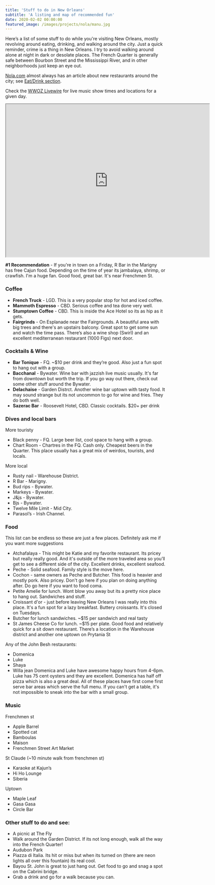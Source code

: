 ```yaml
---
title: 'Stuff to do in New Orleans'
subtitle: 'A listing and map of recommended fun'
date: 2020-02-02 00:00:00
featured_image: /images/projects/nola/manu.jpg
---
```


Here’s a list of some stuff to do while you're visiting New Orleans, mostly
revolving around eating, drinking, and walking around the city. Just
a quick reminder, crime is a thing in New Orleans. I try to avoid walking
around alone at night in dark or desolate places. The French Quarter is
generally safe between Bourbon Street and the Mississippi River, and in
other neighborhoods just keep an eye out.

[Nola.com](https://www.nola.com) almost always has an article about new
restaurants around the city; see
[Eat/Drink section](https://www.nola.com/entertainment_life/eat-drink/).

Check the [WWOZ Livewire](https://www.wwoz.org/calendar/livewire-music) for
live music show times and locations for a given day.

<iframe src="https://www.google.com/maps/d/u/0/embed?mid=1LPHLhYEl0rcuAHLLhjHtOSYJZOast7RU" width="640" height="480"></iframe>

**#1 Recommendation** - If you're in town on a Friday, R Bar in the Marigny has
free Cajun food. Depending on the time of year its jambalaya, shrimp, or
crawfish. I'm a huge fan. Good food, great bar. It's near Frenchmen St.

### Coffee
- **French Truck** - LGD. This is a very popular stop for hot and iced coffee.
- **Mammoth Espresso** - CBD. Serious coffee and tea done very well.
- **Stumptown Coffee** - CBD. This is inside the Ace Hotel so its as hip
  as it gets.
- **Fairgrinds** - On Esplanade near the Fairgrounds. A beautiful area
  with big trees and there's an upstairs balcony. Great spot to get some
  sun and watch the time pass. There’s also a wine shop (Swirl) and an
  excellent mediterranean restaurant (1000 Figs) next door.

### Cocktails & Wine
- **Bar Tonique** - FQ. ~$10 per drink and they’re good. Also just a fun spot to hang out with a group.
- **Bacchanal** - Bywater. Wine bar with jazzish live music usually. It's far from downtown but worth the trip. If you go way out there, check out some other stuff around the Bywater. 
- **Delachaise** - Garden Distrct. Another wine bar uptown with tasty food. It may sound strange but its not uncommon to go for wine and fries. They do both well.
- **Sazerac Bar** - Roosevelt Hotel, CBD. Classic cocktails. $20+ per drink

### Dives and local bars
More touristy
- Black penny - FQ. Large beer list, cool space to hang with a group.
- Chart Room - Chartres in the FQ. Cash only. Cheapest beers in the Quarter.
  This place usually has a great mix of weirdos, tourists, and locals. 

More local
- Rusty nail - Warehouse District.
- R Bar - Marigny.
- Bud rips - Bywater.
- Markeys - Bywater.
- J&js - Bywater.
- Bjs - Bywater.
- Twelve Mile Limit - Mid City.
- Parasol’s - Irish Channel.

### Food
This list can be endless so these are just a few places. Definitely ask me if you want more suggestions

- Atchafalaya - This might be Katie and my favorite restaurant. Its pricey but really really good. And it's outside of the more traveled area so you’ll get to see a different side of the city. Excellent drinks, excellent seafood.
- Peche - Solid seafood. Family style is the move here.
- Cochon - same owners as Peche and Butcher. This food is heavier and mostly pork. Also pricey. Don't go here if you plan on doing anything after. Do go here if you want to food coma.
- Petite Amelie for lunch. Wont blow you away but its a pretty nice place to hang out. Sandwiches and stuff.
- Croissant d'or - just before leaving New Orleans I was really into this place. It's a fun spot for a lazy breakfast. Buttery croissants. It's closed on Tuesdays.
- Butcher for lunch sandwiches. ~$15 per sandwich and real tasty
- St James Cheese Co for lunch. ~$15 per plate. Good food and relatively quick for a sit down restaurant.  There’s a location in the Warehouse district and another one uptown on Prytania St

Any of the John Besh restaurants:
- Domenica
- Luke
- Shaya
- Willa jean
Domenica and Luke have awesome happy hours from 4-6pm. Luke has 75 cent oysters and they are excellent. Domenica has half off pizza which is also a great deal. All of these places have first come first serve bar areas which serve the full menu. If you can't get a table, it's not impossible to sneak into the bar with a small group. 

### Music

Frenchmen st
- Apple Barrel
- Spotted cat
- Bamboulas
- Maison
- Frenchmen Street Art Market

St Claude (~10 minute walk from frenchmen st)
- Karaoke at Kajun’s
- Hi Ho Lounge
- Siberia

Uptown
- Maple Leaf
- Gasa Gasa
- Circle Bar

### Other stuff to do and see:
- A picnic at The Fly
- Walk around the Garden District. If its not long enough, walk all the way into the French Quarter!
- Audubon Park
- Piazza di Italia. Its hit or miss but when its turned on (there are neon lights all over this fountain) its real cool.
- Bayou St. John is great to just hang out. Get food to go and snag a spot on the Cabrini bridge.
- Grab a drink and go for a walk because you can. 
